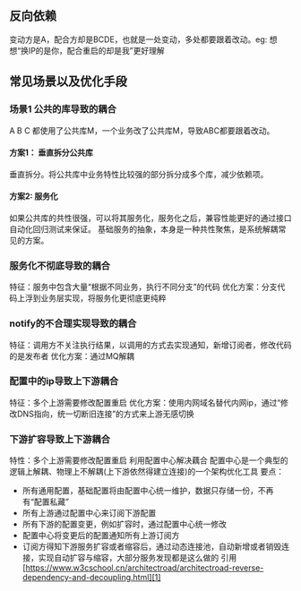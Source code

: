 ## 反向依赖
变动方是A，配合方却是BCDE，也就是一处变动，多处都要跟着改动。eg: 想想“换IP的是你，配合重启的却是我”更好理解
## 常见场景以及优化手段
### 场景1 公共的库导致的耦合
A B  C 都使用了公共库M，一个业务改了公共库M，导致ABC都要跟着改动。
#### 方案1： 垂直拆分公共库
垂直拆分。将公共库中业务特性比较强的部分拆分成多个库，减少依赖项。
#### 方案2: 服务化
如果公共库的共性很强，可以将其服务化，服务化之后，兼容性能更好的通过接口自动化回归测试来保证。
基础服务的抽象，本身是一种共性聚焦，是系统解耦常见的方案。
### 服务化不彻底导致的耦合
特征：服务中包含大量“根据不同业务，执行不同分支”的代码
优化方案：分支代码上浮到业务层实现，将服务化更彻底更纯粹
### notify的不合理实现导致的耦合
特征：调用方不关注执行结果，以调用的方式去实现通知，新增订阅者，修改代码的是发布者
优化方案：通过MQ解耦
### 配置中的ip导致上下游耦合
特征：多个上游需要修改配置重启
优化方案：使用内网域名替代内网ip，通过“修改DNS指向，统一切断旧连接”的方式来上游无感切换

### 下游扩容导致上下游耦合
特性：多个上游需要修改配置重启
利用配置中心解决藕合
配置中心是一个典型的逻辑上解耦、物理上不解耦(上下游依然得建立连接)的一个架构优化工具
要点：
- 所有通用配置，基础配置将由配置中心统一维护，数据只存储一份，不再有“配置私藏”
- 所有上游通过配置中心来订阅下游配置
- 所有下游的配置变更，例如扩容时，通过配置中心统一修改
- 配置中心将变更后的配置通知所有上游订阅方
- 订阅方得知下游服务扩容或者缩容后，通过动态连接池，自动新增或者销毁连接，实现自动扩容与缩容，大部分服务发现都是这么做的
引用
[https://www.w3cschool.cn/architectroad/architectroad-reverse-dependency-and-decoupling.html][1]

[1]:	https://www.w3cschool.cn/architectroad/architectroad-reverse-dependency-and-decoupling.html